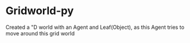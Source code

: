 # Gridworld-py
Created a "D world with an Agent and Leaf(Object), as this Agent tries to move around this grid world
